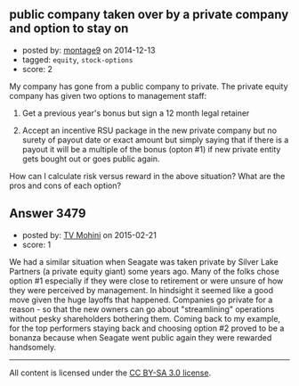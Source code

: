 ## public company taken over by a private company and option to stay on

- posted by: [montage9](https://stackexchange.com/users/2496138/montage9) on 2014-12-13
- tagged: `equity`, `stock-options`
- score: 2

<p>My company has gone from a public company to private. The private equity company has given two options to management staff:</p>

<ol>
<li><p>Get a previous year's bonus but sign a 12 month legal retainer</p></li>
<li><p>Accept an incentive RSU package in the new private company but no surety of payout date or exact amount but simply saying that if there is a payout it will be a multiple of the bonus (opton #1) if new private entity gets bought out or goes public again.</p></li>
</ol>

<p>How can I calculate risk versus reward in the above situation? What are the pros and cons of each option?</p>



## Answer 3479

- posted by: [TV Mohini](https://stackexchange.com/users/5743870/tv-mohini) on 2015-02-21
- score: 1

<p>We had a similar situation when Seagate was taken private by Silver Lake Partners (a private equity giant) some years ago. Many of the folks chose option #1 especially if they were close to retirement or were unsure of how they were perceived by management. In hindsight it seemed like a good move given the huge layoffs that happened. Companies go private for a reason - so that the new owners can go about "streamlining" operations without pesky shareholders bothering them. Coming back to my example, for the top performers staying back and choosing option #2 proved to be a bonanza because when Seagate went public again they were rewarded handsomely. </p>




---

All content is licensed under the [CC BY-SA 3.0 license](https://creativecommons.org/licenses/by-sa/3.0/).
